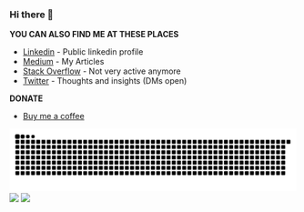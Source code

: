 ### Hi there 👋

<!--
**sam5epi0l/sam5epi0l** is a ✨ _special_ ✨ repository because its `README.md` (this file) appears on your GitHub profile.

Here are some ideas to get you started:

- 🔭 I’m currently working on ...
- 🌱 I’m currently learning ...
- 👯 I’m looking to collaborate on ...
- 🤔 I’m looking for help with ...
- 💬 Ask me about ...
- 📫 How to reach me: ...
- 😄 Pronouns: ...
- ⚡ Fun fact: ...
-->


**YOU CAN ALSO FIND ME AT THESE PLACES**

- [Linkedin](https://www.linkedin.com/in/sam5epi0l/) - Public linkedin profile
- [Medium](https://www.medium.com/@sam5epi0l/) - My Articles
- [Stack Overflow]([https://twitter.com/users/919324/sam5epi0l](https://stackoverflow.com/users/14760677/pradeep-jhuriya)) - Not very active anymore
- [Twitter](https://twitter.com/sam5epi0l) - Thoughts and insights (DMs open)

**DONATE**

- [Buy me a coffee](https://www.buymeacoffee.com/sam5epi0l)

<img src="https://raw.githubusercontent.com/sam5epi0l/sam5epi0l/output/github-snake-dark.svg?palette=github-dark">

<img src="https://github-profile-trophy.vercel.app/?username=sam5epi0l&theme=onedark&column=-1">

<img src="https://github-readme-stats.vercel.app/api?username=sam5epi0l&count_private=true&show_icons=true&theme=radical">
 
